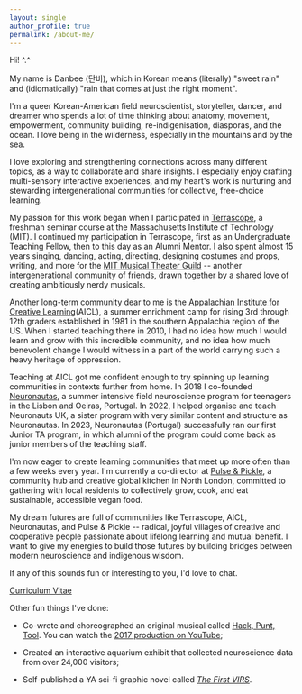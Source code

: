 ```yaml
---
layout: single
author_profile: true
permalink: /about-me/
---
```


Hi! ^.^

My name is Danbee (단비), which in Korean means (literally) "sweet rain" and (idiomatically) "rain that comes at just the right moment". 

I'm a queer Korean-American field neuroscientist, storyteller, dancer, and dreamer who spends a lot of time thinking about anatomy, movement, empowerment, community building, re-indigenisation, diasporas, and the ocean. I love being in the wilderness, especially in the mountains and by the sea.

I love exploring and strengthening connections across many different topics, as a way to collaborate and share insights. I especially enjoy crafting multi-sensory interactive experiences, and my heart's work is nurturing and stewarding intergenerational communities for collective, free-choice learning.

My passion for this work began when I participated in [Terrascope](https://terrascope.mit.edu/), a freshman seminar course at the Massachusetts Institute of Technology (MIT). I continued my participation in Terrascope, first as an Undergraduate Teaching Fellow, then to this day as an Alumni Mentor. I also spent almost 15 years singing, dancing, acting, directing, designing costumes and props, writing, and more for the [MIT Musical Theater Guild](https://mtg.mit.edu/) -- another intergenerational community of friends, drawn together by a shared love of creating ambitiously nerdy musicals.<br/>

Another long-term community dear to me is the [Appalachian Institute for Creative Learning](https://appalachianinstitute.org/)(AICL), a summer enrichment camp for rising 3rd through 12th graders established in 1981 in the southern Appalachia region of the US. When I started teaching there in 2010, I had no idea how much I would learn and grow with this incredible community, and no idea how much benevolent change I would witness in a part of the world carrying such a heavy heritage of oppression. 

Teaching at AICL got me confident enough to try spinning up learning communities in contexts further from home. In 2018 I co-founded [Neuronautas](https://gulbenkian.pt/academias/videos/fundacao-champalimaud/), a summer intensive field neuroscience program for teenagers in the Lisbon and Oeiras, Portugal. In 2022, I helped organise and teach Neuronauts UK, a sister program with very similar content and structure as Neuronautas. In 2023, Neuronautas (Portugal) successfully ran our first Junior TA program, in which alumni of the program could come back as junior members of the teaching staff.

I'm now eager to create learning communities that meet up more often than a few weeks every year. I'm currently a co-director at [Pulse \& Pickle](https://pulseandpickle.github.io/), a community hub and creative global kitchen in North London, committed to gathering with local residents to collectively grow, cook, and eat sustainable, accessible vegan food. 

My dream futures are full of communities like Terrascope, AICL, Neuronautas, and Pulse \& Pickle -- radical, joyful villages of creative and cooperative people passionate about lifelong learning and mutual benefit. I want to give my energies to build those futures by building bridges between modern neuroscience and indigenous wisdom. 

If any of this sounds fun or interesting to you, I'd love to chat.

[Curriculum Vitae](/assets/files/CV_Illustrator/2024_CV_DanbeeKim.pdf)<br/>

Other fun things I've done:

 - Co-wrote and choreographed an original musical called [Hack, Punt, Tool](https://hackpunttool.com/). You can watch the [2017 production on YouTube](https://youtu.be/IPpqXyo4jhM);

 - Created an interactive aquarium exhibit that collected neuroscience data from over 24,000 visitors;

 - Self-published a YA sci-fi graphic novel called [_The First VIRS_](/VIRS).
